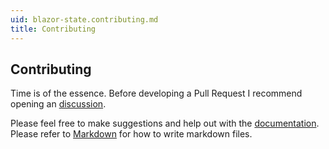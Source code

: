 ```yaml
---
uid: blazor-state.contributing.md
title: Contributing
---
```


## Contributing

Time is of the essence.  Before developing a Pull Request I recommend opening an [discussion](https://github.com/TimeWarpEngineering/blazor-state/discussions).

Please feel free to make suggestions and help out with the [documentation](https://timewarpengineering.github.io/blazor-state/).
Please refer to [Markdown](http://daringfireball.net/projects/markdown/) for how to write markdown files.
